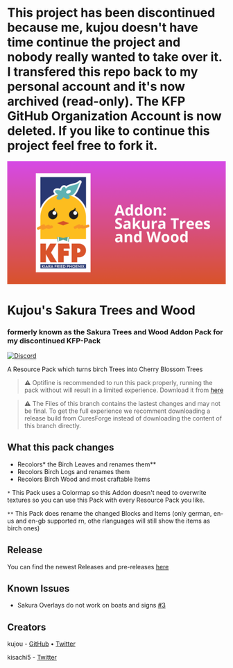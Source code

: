 # This project has been discontinued because me, kujou doesn't have time continue the project and nobody really wanted to take over it. I transfered this repo back to my personal account and it's now archived (read-only). The KFP GitHub Organization Account is now deleted. If you like to continue this project feel free to fork it.
![](respack.png)
# Kujou's Sakura Trees and Wood
### formerly known as the Sakura Trees and Wood Addon Pack for my discontinued KFP-Pack
[![Discord](https://img.shields.io/badge/Discord-join-blue?style=flat-square)](https://discord.com/kju)

A Resource Pack which turns birch Trees into Cherry Blossom Trees

> ⚠️ Optifine is recommended to run this pack properly, running the pack without will result in a limited experience. Download it from [here](https://optifine.net/download)

> ⚠️ The Files of this branch contains the lastest changes and may not be final. To get the full experience we recomment downloading a release build from CuresForge instead of downloading the content of this branch directly.

## What this pack changes
* Recolors* the Birch Leaves and renames them**
* Recolors Birch Logs and renames them
* Recolors Birch Wood and most craftable Items

`*` This Pack uses a Colormap so this Addon doesn't need to overwrite textures so you can use this Pack with every Resource Pack you like.

`**` This Pack does rename the changed Blocks and Items (only german, en-us and en-gb supported rn, othe rlanguages will still show the items as birch ones)

## Release
You can find the newest Releases and pre-releases [here](https://github.com/KiaraFriedPhoenix/KFP-Sakura/releases/latest)

## Known Issues
* Sakura Overlays do not work on boats and signs [#3](https://github.com/KiaraFriedPhoenix/KFP-Pack/issues/3)

## Creators

kujou - [GitHub](https://github.com/kujxu) • [Twitter](https://twitter.com/KujouKFP)

kisachi5 - [Twitter](https://twitter.com/kisachi5)
